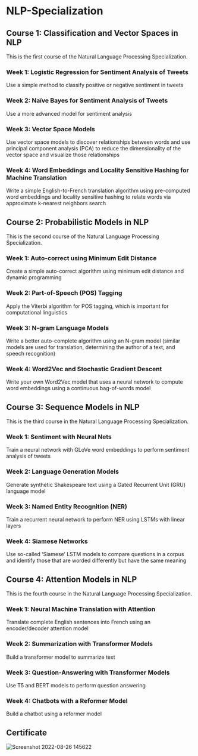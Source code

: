 # NLP-Specialization

## Course 1: Classification and Vector Spaces in NLP
This is the first course of the Natural Language Processing Specialization.

### Week 1: Logistic Regression for Sentiment Analysis of Tweets

Use a simple method to classify positive or negative sentiment in tweets
### Week 2: Naïve Bayes for Sentiment Analysis of Tweets

Use a more advanced model for sentiment analysis
### Week 3: Vector Space Models

Use vector space models to discover relationships between words and use principal component analysis (PCA) to reduce the dimensionality of the vector space and visualize those relationships
### Week 4: Word Embeddings and Locality Sensitive Hashing for Machine Translation

Write a simple English-to-French translation algorithm using pre-computed word embeddings and locality sensitive hashing to relate words via approximate k-nearest neighbors search

## Course 2: Probabilistic Models in NLP
This is the second course of the Natural Language Processing Specialization.

### Week 1: Auto-correct using Minimum Edit Distance

Create a simple auto-correct algorithm using minimum edit distance and dynamic programming
### Week 2: Part-of-Speech (POS) Tagging

Apply the Viterbi algorithm for POS tagging, which is important for computational linguistics
### Week 3: N-gram Language Models

Write a better auto-complete algorithm using an N-gram model (similar models are used for translation, determining the author of a text, and speech recognition)
### Week 4: Word2Vec and Stochastic Gradient Descent

Write your own Word2Vec model that uses a neural network to compute word embeddings using a continuous bag-of-words model

## Course 3: Sequence Models in NLP
This is the third course in the Natural Language Processing Specialization.

### Week 1: Sentiment with Neural Nets

Train a neural network with GLoVe word embeddings to perform sentiment analysis of tweets
### Week 2: Language Generation Models

Generate synthetic Shakespeare text using a Gated Recurrent Unit (GRU) language model
### Week 3: Named Entity Recognition (NER)

Train a recurrent neural network to perform NER using LSTMs with linear layers
### Week 4: Siamese Networks

Use so-called ‘Siamese’ LSTM models to compare questions in a corpus and identify those that are worded differently but have the same meaning

## Course 4: Attention Models in NLP
This is the fourth course in the Natural Language Processing Specialization.

### Week 1: Neural Machine Translation with Attention

Translate complete English sentences into French using an encoder/decoder attention model
### Week 2: Summarization with Transformer Models

Build a transformer model to summarize text
### Week 3: Question-Answering with Transformer Models

Use T5 and BERT models to perform question answering
### Week 4: Chatbots with a Reformer Model

Build a chatbot using a reformer model

## Certificate 
![Screenshot 2022-08-26 145622](https://user-images.githubusercontent.com/72711083/186908534-1eabe46f-b738-4a79-b3a6-6f919dc56301.png)

